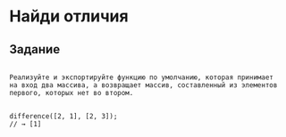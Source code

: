 # Найди отличия

 ## Задание
```

Реализуйте и экспортируйте функцию по умолчанию, которая принимает 
на вход два массива, а возвращает массив, составленный из элементов 
первого, которых нет во втором.


difference([2, 1], [2, 3]);
// → [1]





```

